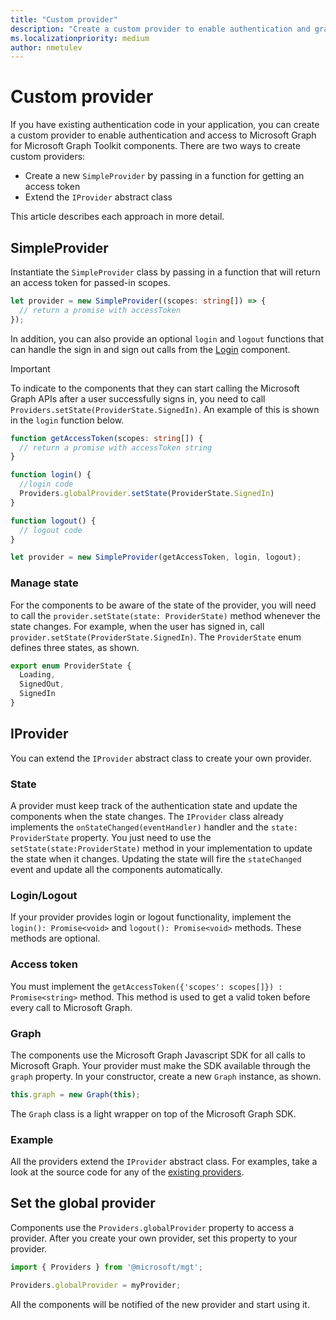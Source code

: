 ```yaml
---
title: "Custom provider"
description: "Create a custom provider to enable authentication and graph access for the Microsoft Graph Toolkit components, if you have existing authentication code in your application."
ms.localizationpriority: medium
author: nmetulev
---
```


# Custom provider

If you have existing authentication code in your application, you can create a custom provider to enable authentication and access to Microsoft Graph for Microsoft Graph Toolkit components. There are two ways to create custom providers:

- Create a new `SimpleProvider` by passing in a function for getting an access token
- Extend the `IProvider` abstract class

This article describes each approach in more detail.

## SimpleProvider

Instantiate the `SimpleProvider` class by passing in a function that will return an access token for passed-in scopes. 

```ts
let provider = new SimpleProvider((scopes: string[]) => {
  // return a promise with accessToken
});
```

In addition, you can also provide an optional `login` and `logout` functions that can handle the sign in and sign out calls from the [Login](../components/login.md) component.

> [!IMPORTANT] 
> To indicate to the components that they can start calling the Microsoft Graph APIs after a user successfully signs in, you need to call `Providers.setState(ProviderState.SignedIn)`. An example of this is shown in the `login` function below.

```ts
function getAccessToken(scopes: string[]) {
  // return a promise with accessToken string
}

function login() {
  //login code
  Providers.globalProvider.setState(ProviderState.SignedIn)
}

function logout() {
  // logout code
}

let provider = new SimpleProvider(getAccessToken, login, logout);
```

### Manage state

For the components to be aware of the state of the provider, you will need to call the `provider.setState(state: ProviderState)` method whenever the state changes. For example, when the user has signed in, call `provider.setState(ProviderState.SignedIn)`. The `ProviderState` enum defines three states, as shown.

```ts
export enum ProviderState {
  Loading,
  SignedOut,
  SignedIn
}
```

## IProvider

You can extend the `IProvider` abstract class to create your own provider.

### State

A provider must keep track of the authentication state and update the components when the state changes. The `IProvider` class already implements the `onStateChanged(eventHandler)` handler and the `state: ProviderState` property. You just need to use the `setState(state:ProviderState)` method in your implementation to update the state when it changes. Updating the state will fire the `stateChanged` event and update all the components automatically.

### Login/Logout

If your provider provides login or logout functionality, implement the `login(): Promise<void>` and `logout(): Promise<void>` methods. These methods are optional.

### Access token

You must implement the `getAccessToken({'scopes': scopes[]}) : Promise<string>` method. This method is used to get a valid token before every call to Microsoft Graph.

### Graph

The components use the Microsoft Graph Javascript SDK for all calls to Microsoft Graph. Your provider must make the SDK available through the `graph` property. In your constructor, create a new `Graph` instance, as shown.

```js
this.graph = new Graph(this);
```

The `Graph` class is a light wrapper on top of the Microsoft Graph SDK.

### Example

All the providers extend the `IProvider` abstract class. For examples, take a look at the source code for any of the [existing providers](https://github.com/microsoftgraph/microsoft-graph-toolkit/tree/main/packages/providers).

## Set the global provider

Components use the `Providers.globalProvider` property to access a provider. After you create your own provider, set this property to your provider.

```ts
import { Providers } from '@microsoft/mgt';

Providers.globalProvider = myProvider;
```

All the components will be notified of the new provider and start using it.
